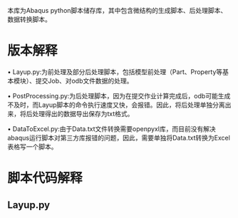 本库为Abaqus python脚本储存库，其中包含微结构的生成脚本、后处理脚本、数据转换脚本。
# 版本解释
$\bullet$ Layup.py:为前处理及部分后处理脚本，包括模型前处理（Part、Property等基本模块）、提交Job、对odb文件数据的处理。

$\bullet$ PostProcessing.py:为后处理脚本，因为在提交作业计算完成后，odb可能生成不及时，而Layup脚本的命令执行速度又快，会报错。因此，将后处理单独分离出来，将后处理得出的数据导出保存为txt格式。

$\bullet$ DataToExcel.py:由于Data.txt文件转换需要openpyxl库，而目前没有解决abaqus运行脚本对第三方库报错的问题，因此，需要单独将Data.txt转换为Excel表格写一个脚本。
# 脚本代码解释
## Layup.py
